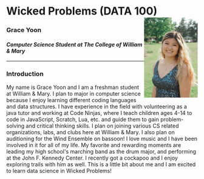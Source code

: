 # Wicked Problems (DATA 100) <img align="right" alt="drawing" src="GraceYoon.jpg" width="28%" height="28%">

### Grace Yoon 
#### *Computer Science Student at The College of William & Mary*
---

### Introduction
My name is Grace Yoon and I am a freshman student at William & Mary. I plan to major in computer science because   I enjoy learning different coding languages and data structures.   I have experience in the field with volunteering as a java tutor and working at Code Ninjas, where I teach children ages 4-14 to code in JavaScript, Scratch, Lua, etc. and guide them to gain problem-solving and critical thinking skills. I plan on joining various CS related organizations, labs, and clubs here at William & Mary. I also plan on auditioning for the Wind Ensemble on bassoon! I love music and I have been involved in it for all of my life. My favorite and rewarding moments are leading my high school's marching band as the drum major, and performing at the John F. Kennedy Center. I recently got a cockapoo and I enjoy exploring trails with him as well. This is a little bit about me and I am excited to learn data science in Wicked Problems!
